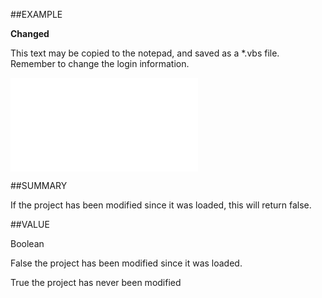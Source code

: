 
##EXAMPLE

**Changed**

This text may be copied to the notepad, and saved as a *.vbs file. Remember to change the login information.

![](..\..\Examples\vbs\SOProject.Changed.vbs.txt)


##SUMMARY

If the project has been modified since it was loaded, this will return false.


##VALUE

Boolean 

False  the project has been modified since it was loaded.


True  the project has never been modified

